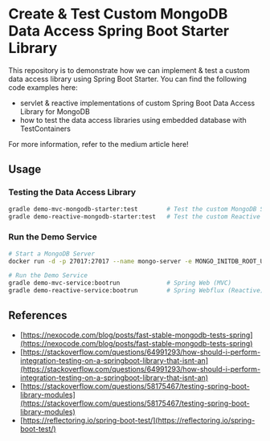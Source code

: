 # Create & Test Custom MongoDB Data Access Spring Boot Starter Library

This repository is to demonstrate how we can implement & test a custom data access library using Spring Boot Starter. You
can find the following code examples here:

- servlet & reactive implementations of custom Spring Boot Data Access Library for MongoDB
- how to test the data access libraries using embedded database with TestContainers

For more information, refer to the medium article here!

## Usage

### Testing the Data Access Library

```bash
gradle demo-mvc-mongodb-starter:test        # Test the custom MongoDB Spring Boot Starter Library
gradle demo-reactive-mongodb-starter:test   # Test the custom Reactive MongoDB Spring Boot Starter Library
```

### Run the Demo Service

```bash
# Start a MongoDB Server
docker run -d -p 27017:27017 --name mongo-server -e MONGO_INITDB_ROOT_USERNAME=admin -e MONGO_INITDB_ROOT_PASSWORD=admin -e MONGO_INITDB_DATABASE=demoDB mongo:6.0.3

# Run the Demo Service
gradle demo-mvc-service:bootrun             # Spring Web (MVC) 
gradle demo-reactive-service:bootrun        # Spring Webflux (Reactive)
```

## References

- [https://nexocode.com/blog/posts/fast-stable-mongodb-tests-spring](https://nexocode.com/blog/posts/fast-stable-mongodb-tests-spring)
- [https://stackoverflow.com/questions/64991293/how-should-i-perform-integration-testing-on-a-springboot-library-that-isnt-an](https://stackoverflow.com/questions/64991293/how-should-i-perform-integration-testing-on-a-springboot-library-that-isnt-an)
- [https://stackoverflow.com/questions/58175467/testing-spring-boot-library-modules](https://stackoverflow.com/questions/58175467/testing-spring-boot-library-modules)
- [https://reflectoring.io/spring-boot-test/](https://reflectoring.io/spring-boot-test/)
